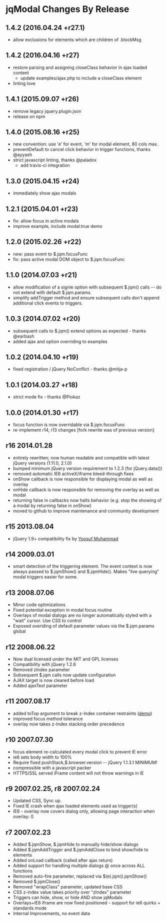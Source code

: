 jqModal Changes By Release
==========================

## 1.4.2 (2016.04.24 +r27.1)
* allow exclusions for elements which are children of .blockMsg

## 1.4.2 (2016.04.16 +r27)

* restore parsing and assigning closeClass behavior in ajax loaded content
  * update examples/ajax.php to include a closeClass element
* linting love


## 1.4.1 (2015.09.07 +r26)

* remove legacy jquery.plugin.json
* release on npm

## 1.4.0 (2015.08.16 +r25)

* new convention: use 'e' for event, 'm' for modal element, 80 cols max.
* preventDefault to cancel click behavior in trigger functions, thanks @ayyash
* strict javascript linting, thanks @paladox
  * add travis-ci integration

## 1.3.0 (2015.04.15 +r24)

* immediately show ajax modals

## 1.2.1 (2015.04.01 +r23)

* fix: allow focus in active modals
* improve example, include modal:true demo

## 1.2.0 (2015.02.26 +r22)

* new: pass event to $.jqm.focusFunc
* fix: pass active modal DOM object to $.jqm.focusFunc

## 1.1.0 (2014.07.03 +r21)

* allow modification of a signle option with subsequent $.jqm() calls -- do not extend with default $.jqm.params.
* simplify addTrigger method and ensure subsequent calls don't append additional click events to triggers.

## 1.0.3 (2014.07.02 +r20)

* subsequent calls to $.jqm() extend options as expected - thanks @earbash
* added ajax and option overriding to examples

## 1.0.2 (2014.04.10 +r19)

* fixed registration / jQuery NoConflict - thanks @mitja-p

## 1.0.1 (2014.03.27 +r18)

* strict mode fix - thanks @Piokaz

## 1.0.0 (2014.01.30 +r17)

* focus function is now overridable via $.jqm.focusFunc
* re-implement r14, r13 changes [fork rewrite was of previous version]


## r16 2014.01.28

* entirely rewritten; now human readable and compatible with latest jQuery versions (1.11.0, 2.1.0)
* bumped minimum jQuery version requirement to 1.2.3 (for jQuery.data())
* removed automatic IE6 activeX/iframe bleed-through fixes
* onShow callback is now responsible for displaying modal as well as overlay
* onHide callback is now responsible for removing the overlay as well as modal
* returning false in callbacks now halts behavior (e.g. stop the showing of a modal by returning false in onShow)
* moved to github to improve maintenance and community development


## r15 2013.08.04

* jQuery 1.9+ compatibility fix by [Yoosuf Muhammad](https://github.com/eyoosuf)


## r14 2009.03.01


* smart detection of the triggering element. The event context is now always passed to $.jqmShow() and $.jqmHide(). Makes "live querying" modal triggers easier for some.


## r13 2008.07.06

* Minor code optimizations
* Fixed potential exception in modal focus routine
* Overlays of modal dialogs are no longer automatically styled with a "wait" cursor. Use CSS to control
* Exposed overiding of default parameter values via the $.jqm.params global

## r12 2008.06.22

* Now dual licensed under the MIT and GPL licenses
* Compatibility with jQuery 1.2.6
* Removed zIndex parameter
* Subsequent $.jqm calls now update configuration
* AJAX target is now cleared before load
* Added ajaxText parameter

## r11 2007.08.17

* added toTop argument to break z-Index container restraints (<a href="toTop.html">demo</a>)
* improved focus method tolerance
* overlay now takes z-Index stacking order precedence


## r10 2007.07.30

* focus element re-calculated every modal click to prevent IE error
* ie6 sets body width to 100%
* Require fixed pushStack,$.browser.version -- jQuery 1.1.3.1 MINIMUM!
* compressible with a javascript packer
* HTTPS/SSL served iFrame content will not throw warnings in IE


## r9 2007.02.25, r8 2007.02.24

* Updated CSS, Sync up.
* Fixed IE crash when ajax loaded elements used as trigger(s)
* IE6 - overlay now covers dialog only, allowing page interaction when overlay: 0


## r7 2007.02.23

* Added $.jqmShow, $.jqmHide to manually hide/show dialogs
* Added $.jqmAddTrigger and $.jqmAddClose to bind show/hide to elements
* Added onLoad callback (called after ajax return)
* Added support for handling multiple dialogs @ once across ALL functions
* Removed auto-fire parameter, replaced via $(e).jqm().jqmShow()
* Removed $.jqmClose()
* Removed "wrapClass" parameter, updated base CSS
* CSS z-index value takes priority over "zIndex" parameter
* Triggers can hide, show, or hide AND show jqModals
* Overlays+IE6 iframe are now fixed positioned - support for ie6 quirks + standards mode
* Internal Improvements, no event data

